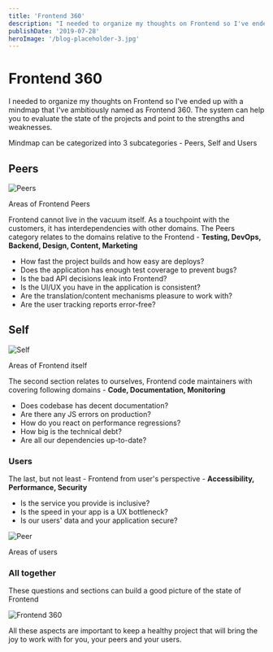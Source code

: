 ```yaml
---
title: 'Frontend 360'
description: "I needed to organize my thoughts on Frontend so I've ended up with a mindmap that I've ambitiously named as Frontend 360"
publishDate: '2019-07-28'
heroImage: '/blog-placeholder-3.jpg'
---
```


# Frontend 360

I needed to organize my thoughts on Frontend so I've ended up with a mindmap that I've ambitiously named as Frontend 360.
The system can help you to evaluate the state of the projects and point to the strengths and weaknesses.

Mindmap can be categorized into 3 subcategories - Peers, Self and Users

## Peers

![Peers](https://i.imgur.com/bVGauNK.png)
<figcaption>Areas of Frontend Peers</figcaption>

Frontend cannot live in the vacuum itself. As a touchpoint with the customers, it has interdependencies with other domains.
The Peers category relates to the domains relative to the Frontend - **Testing, DevOps, Backend, Design, Content, Marketing**

* How fast the project builds and how easy are deploys?
* Does the application has enough test coverage to prevent bugs?
* Is the bad API decisions leak into Frontend?
* Is the UI/UX you have in the application is consistent?
* Are the translation/content mechanisms pleasure to work with?
* Are the user tracking reports error-free?

## Self

![Self](https://i.imgur.com/LqoYd3h.png)
<figcaption>Areas of Frontend itself</figcaption>

The second section relates to ourselves, Frontend code maintainers with covering following domains - **Code, Documentation, Monitoring**

* Does codebase has decent documentation?
* Are there any JS errors on production?
* How do you react on performance regressions?
* How big is the technical debt?
* Are all our dependencies up-to-date?

### Users

The last, but not least - Frontend from user's perspective - **Accessibility, Performance, Security**

* Is the service you provide is inclusive?
* Is the speed in your app is a UX bottleneck?
* Is our users' data and your application secure?

![Peer](https://i.imgur.com/b5R3jPJ.png)
<figcaption>Areas of users</figcaption>

### All together

These questions and sections can build a good picture of the state of Frontend

![Frontend 360](https://i.imgur.com/UWCuhtt.png)

All these aspects are important to keep a healthy project that will bring the joy to work with for you, your peers and your users.
